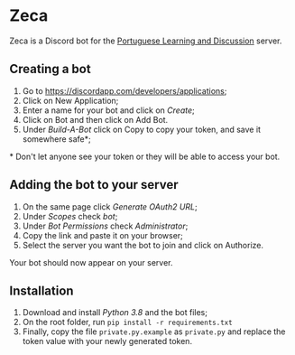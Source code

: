 # Zeca

Zeca is a Discord bot for the [Portuguese Learning and Discussion](https://discord.gg/xMwmBZe) server.

## Creating a bot

1. Go to https://discordapp.com/developers/applications;
2. Click on New Application;
3. Enter a name for your bot and click on *Create*;
4. Click on Bot and then click on Add Bot.
6. Under *Build-A-Bot* click on Copy to copy your token, and save it somewhere safe\*;

\* Don't let anyone see your token or they will be able to access your bot.

## Adding the bot to your server

1. On the same page click *Generate OAuth2 URL*;
2. Under *Scopes* check *bot*;
3. Under *Bot Permissions* check *Administrator*;
4. Copy the link and paste it on your browser;
5. Select the server you want the bot to join and click on Authorize.

Your bot should now appear on your server.

## Installation

1. Download and install *Python 3.8* and the bot files;
2. On the root folder, run ```pip install -r requirements.txt```
3. Finally, copy the file `private.py.example` as `private.py` and replace the token value with your newly generated token.
